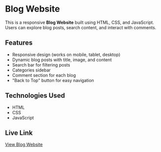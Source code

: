 # Blog Website

This is a responsive **Blog Website** built using HTML, CSS, and JavaScript.  
Users can explore blog posts, search content, and interact with comments.

## Features
- Responsive design (works on mobile, tablet, desktop)
- Dynamic blog posts with title, image, and content
- Search bar for filtering posts
- Categories sidebar
- Comment section for each blog
- "Back to Top" button for easy navigation

## Technologies Used
- HTML
- CSS
- JavaScript

## Live Link
[View Blog Website](https://yourusername.github.io/blog-website/)
